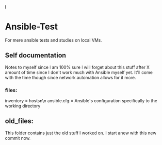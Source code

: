 l
# Ansible-Test

For mere ansible tests and studies on local VMs.

## Self documentation

Notes to myself since I am 100% sure I will forget about this stuff after X amount of time since I don't work much with Ansible myself yet.
It'll come with the time though since network automation allows for it more.

### files:

inventory = hostsn\n
ansible.cfg = Ansible's configuration specifically to the working directory




## old_files:
This folder contains just the old stuff I worked on. I start anew with this new commit now.


